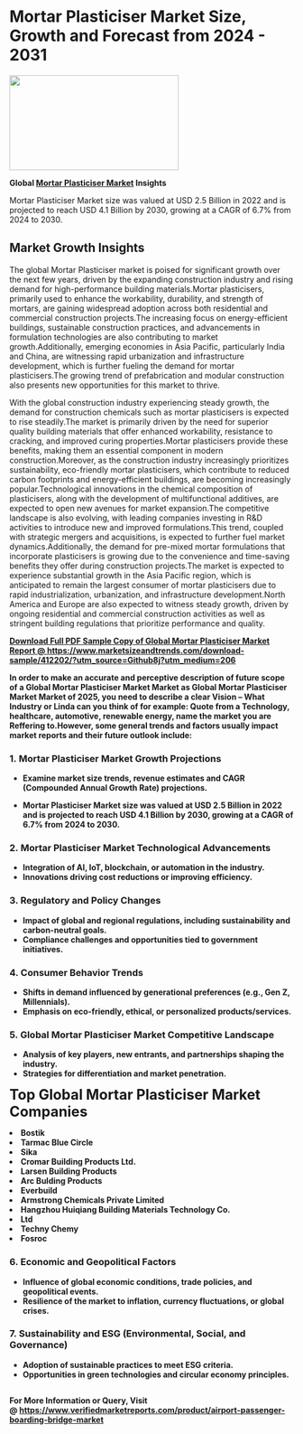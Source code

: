 <H1>Mortar Plasticiser Market Size, Growth and Forecast from 2024 - 2031</H1><img class="aligncenter size-medium wp-image-584254" src="https://thirdeyenews.in/wp-content/uploads/2024/09/Global-Market-Research-300x168.jpeg" alt="" width="300" height="168" /><p><strong>Global&nbsp;<a href="https://www.marketsizeandtrends.com/download-sample/412202/?utm_source=Github8j?utm_medium=206">Mortar Plasticiser Market</a> Insights</strong></p><p>Mortar Plasticiser Market size was valued at USD 2.5 Billion in 2022 and is projected to reach USD 4.1 Billion by 2030, growing at a CAGR of 6.7% from 2024 to 2030.</p><p><h2>Market Growth Insights</h2> <p>The global Mortar Plasticiser market is poised for significant growth over the next few years, driven by the expanding construction industry and rising demand for high-performance building materials.Mortar plasticisers, primarily used to enhance the workability, durability, and strength of mortars, are gaining widespread adoption across both residential and commercial construction projects.The increasing focus on energy-efficient buildings, sustainable construction practices, and advancements in formulation technologies are also contributing to market growth.Additionally, emerging economies in Asia Pacific, particularly India and China, are witnessing rapid urbanization and infrastructure development, which is further fueling the demand for mortar plasticisers.The growing trend of prefabrication and modular construction also presents new opportunities for this market to thrive.</p> <p><strong><a href="#"></a></strong></p> <p>With the global construction industry experiencing steady growth, the demand for construction chemicals such as mortar plasticisers is expected to rise steadily.The market is primarily driven by the need for superior quality building materials that offer enhanced workability, resistance to cracking, and improved curing properties.Mortar plasticisers provide these benefits, making them an essential component in modern construction.Moreover, as the construction industry increasingly prioritizes sustainability, eco-friendly mortar plasticisers, which contribute to reduced carbon footprints and energy-efficient buildings, are becoming increasingly popular.Technological innovations in the chemical composition of plasticisers, along with the development of multifunctional additives, are expected to open new avenues for market expansion.The competitive landscape is also evolving, with leading companies investing in R&D activities to introduce new and improved formulations.This trend, coupled with strategic mergers and acquisitions, is expected to further fuel market dynamics.Additionally, the demand for pre-mixed mortar formulations that incorporate plasticisers is growing due to the convenience and time-saving benefits they offer during construction projects.The market is expected to experience substantial growth in the Asia Pacific region, which is anticipated to remain the largest consumer of mortar plasticisers due to rapid industrialization, urbanization, and infrastructure development.North America and Europe are also expected to witness steady growth, driven by ongoing residential and commercial construction activities as well as stringent building regulations that prioritize performance and quality.<p><strong><a href="#"></p><p><span class=""><strong>Download Full PDF Sample Copy of Global Mortar Plasticiser Market Report</strong> @ <a href="https://www.marketsizeandtrends.com/download-sample/412202/?utm_source=Github8j?utm_medium=206" target="_blank">https://www.marketsizeandtrends.com/download-sample/412202/?utm_source=Github8j?utm_medium=206</a></span></p><p>In order to make an accurate and perceptive description of future scope of a Global&nbsp;Mortar Plasticiser Market Market as Global&nbsp;Mortar Plasticiser Market Market of 2025, you need to describe a clear Vision &ndash; What Industry or Linda can you think of for example: Quote from a Technology, healthcare, automotive, renewable energy, name the market you are Reffering to.However, some general trends and factors usually impact market reports and their future outlook include:</p><h3>1.&nbsp;<strong>Mortar Plasticiser Market Growth Projections</strong></h3><ul><li>Examine market size trends, revenue estimates and CAGR (Compounded Annual Growth Rate) projections.</li><li><p>Mortar Plasticiser Market size was valued at USD 2.5 Billion in 2022 and is projected to reach USD 4.1 Billion by 2030, growing at a CAGR of 6.7% from 2024 to 2030.</p></li></ul><h3>2.&nbsp;<strong>Mortar Plasticiser Market Technological Advancements</strong></h3><ul><li>Integration of AI, IoT, blockchain, or automation in the industry.</li><li>Innovations driving cost reductions or improving efficiency.</li></ul><h3>3.&nbsp;<strong>Regulatory and Policy Changes</strong></h3><ul><li>Impact of global and regional regulations, including sustainability and carbon-neutral goals.</li><li>Compliance challenges and opportunities tied to government initiatives.</li></ul><h3>4.&nbsp;<strong>Consumer Behavior Trends</strong></h3><ul><li>Shifts in demand influenced by generational preferences (e.g., Gen Z, Millennials).</li><li>Emphasis on eco-friendly, ethical, or personalized products/services.</li></ul><h3>5.&nbsp;<strong>Global Mortar Plasticiser Market Competitive Landscape</strong></h3><ul><li>Analysis of key players, new entrants, and partnerships shaping the industry.</li><li>Strategies for differentiation and market penetration.</li></ul><p data-pm-slice="1 1 []"><span style="color: inherit; font-family: inherit; font-size: 25px;">Top Global Mortar Plasticiser Market Companies</span></p><div class="" data-test-id=""><p><li>Bostik</li><li> Tarmac Blue Circle</li><li> Sika</li><li> Cromar Building Products Ltd.</li><li> Larsen Building Products</li><li> Arc Bulding Products</li><li> Everbuild</li><li> Armstrong Chemicals Private Limited</li><li> Hangzhou Huiqiang Building Materials Technology Co.</li><li> Ltd</li><li> Techny Chemy</li><li> Fosroc</li></p></div><h3>6.&nbsp;<strong>Economic and Geopolitical Factors</strong></h3><ul><li>Influence of global economic conditions, trade policies, and geopolitical events.</li><li>Resilience of the market to inflation, currency fluctuations, or global crises.</li></ul><h3>7.&nbsp;<strong>Sustainability and ESG (Environmental, Social, and Governance)</strong></h3><ul><li>Adoption of sustainable practices to meet ESG criteria.</li><li>Opportunities in green technologies and circular economy principles.</li></ul><h2><strong style="font-size: 14px;">For More Information or Query, Visit @&nbsp;</strong><a style="background-color: #ffffff; font-size: 14px;" href="https://www.marketsizeandtrends.com/report/mortar-plasticiser-market/" target="_blank">https://www.verifiedmarketreports.com/product/airport-passenger-boarding-bridge-market</a></h2>